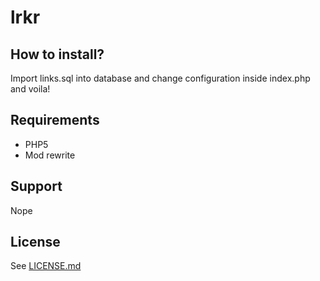 lrkr
====

How to install?
---------------

Import links.sql into database and change configuration inside index.php and voila!

Requirements
------------
* PHP5
* Mod rewrite

Support
-------
Nope

License
-------
See [LICENSE.md](http://github.com/nwxxeh/lrkr/blob/master/LICENSE.md)